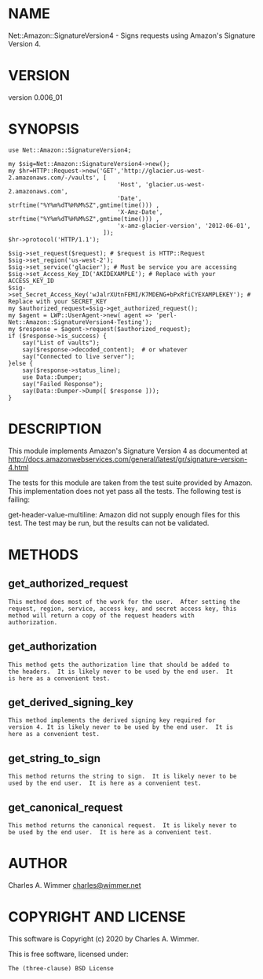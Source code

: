 # NAME

Net::Amazon::SignatureVersion4 - Signs requests using Amazon's Signature Version 4.

# VERSION

version 0.006\_01

# SYNOPSIS

    use Net::Amazon::SignatureVersion4;

    my $sig=Net::Amazon::SignatureVersion4->new();
    my $hr=HTTP::Request->new('GET','http://glacier.us-west-2.amazonaws.com/-/vaults', [ 
                                   'Host', 'glacier.us-west-2.amazonaws.com', 
                                   'Date', strftime("%Y%m%dT%H%M%SZ",gmtime(time())) , 
                                   'X-Amz-Date', strftime("%Y%m%dT%H%M%SZ",gmtime(time())) , 
                                   'x-amz-glacier-version', '2012-06-01',
                               ]);
    $hr->protocol('HTTP/1.1');

    $sig->set_request($request); # $request is HTTP::Request
    $sig->set_region('us-west-2');
    $sig->set_service('glacier'); # Must be service you are accessing
    $sig->set_Access_Key_ID('AKIDEXAMPLE'); # Replace with your ACCESS_KEY_ID
    $sig->set_Secret_Access_Key('wJalrXUtnFEMI/K7MDENG+bPxRfiCYEXAMPLEKEY'); # Replace with your SECRET_KEY
    my $authorized_request=$sig->get_authorized_request();
    my $agent = LWP::UserAgent->new( agent => 'perl-Net::Amazon::SignatureVersion4-Testing');
    my $response = $agent->request($authorized_request);
    if ($response->is_success) {
        say("List of vaults");
        say($response->decoded_content);  # or whatever
        say("Connected to live server");
    }else {
        say($response->status_line);
        use Data::Dumper;
        say("Failed Response");
        say(Data::Dumper->Dump([ $response ]));
    }

# DESCRIPTION

This module implements Amazon's Signature Version 4 as documented at
http://docs.amazonwebservices.com/general/latest/gr/signature-version-4.html

The tests for this module are taken from the test suite provided by
Amazon.  This implementation does not yet pass all the tests.  The
following test is failing:

get-header-value-multiline: Amazon did not supply enough files for
this test.  The test may be run, but the results can not be validated.

# METHODS

## get\_authorized\_request

    This method does most of the work for the user.  After setting the
    request, region, service, access key, and secret access key, this
    method will return a copy of the request headers with
    authorization.

## get\_authorization

    This method gets the authorization line that should be added to
    the headers.  It is likely never to be used by the end user.  It
    is here as a convenient test.

## get\_derived\_signing\_key

    This method implements the derived signing key required for
    version 4. It is likely never to be used by the end user.  It is
    here as a convenient test.

## get\_string\_to\_sign

    This method returns the string to sign.  It is likely never to be
    used by the end user.  It is here as a convenient test.

## get\_canonical\_request

    This method returns the canonical request.  It is likely never to
    be used by the end user.  It is here as a convenient test.

# AUTHOR

Charles A. Wimmer <charles@wimmer.net>

# COPYRIGHT AND LICENSE

This software is Copyright (c) 2020 by Charles A. Wimmer.

This is free software, licensed under:

    The (three-clause) BSD License
